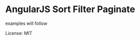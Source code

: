 AngularJS Sort Filter Paginate
=======================================

examples will follow


License: MIT